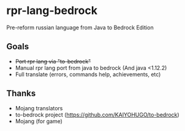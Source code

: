 # rpr-lang-bedrock
Pre-reform russian language from Java to Bedrock Edition

## Goals
* ~~Port rpr lang via "to-bedrock"~~
* Manual rpr lang port from java to bedrock (And java <1.12.2)
* Full translate (errors, commands help, achievements, etc)

## Thanks
* Mojang translators
* to-bedrock project (https://github.com/KAIYOHUGO/to-bedrock)
* Mojang (for game)
